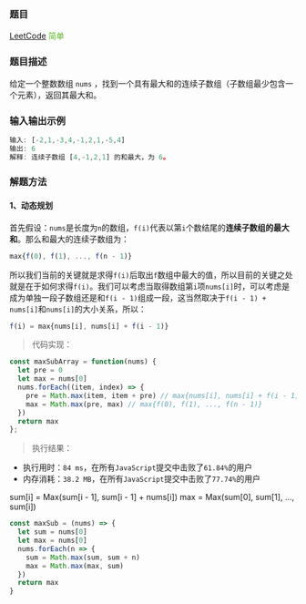### 题目

[LeetCode](https://leetcode-cn.com/problems/maximum-subarray/solution/) <span style="color: #5AB726">简单</span>

### 题目描述

给定一个整数数组 `nums` ，找到一个具有最大和的连续子数组（子数组最少包含一个元素），返回其最大和。

### 输入输出示例

```js
输入: [-2,1,-3,4,-1,2,1,-5,4]
输出: 6
解释: 连续子数组 [4,-1,2,1] 的和最大，为 6。
```

### 解题方法

#### 1、动态规划

首先假设：`nums`是长度为`n`的数组，`f(i)`代表以第`i`个数结尾的**连续子数组的最大和**。那么和最大的连续子数组为：
```js
max{f(0), f(1), ..., f(n - 1)}
```
所以我们当前的关键就是求得`f(i)`后取出`f`数组中最大的值，所以目前的关键之处就是在于如何求得`f(i)`。我们可以考虑当取得数组第`i`项`nums[i]`时，可以考虑是成为单独一段子数组还是和`f(i - 1)`组成一段，这当然取决于`f(i - 1) + nums[i]`和`nums[i]`的大小关系，所以：
```js
f(i) = max{nums[i], nums[i] + f(i - 1)}
```

> 代码实现：

```js
const maxSubArray = function(nums) {
  let pre = 0
  let max = nums[0]
  nums.forEach((item, index) => {
    pre = Math.max(item, item + pre) // max{nums[i], nums[i] + f(i - 1)}
    max = Math.max(pre, max) // max{f(0), f(1), ..., f(n - 1)}
  })
  return max
};
```
> 执行结果：

- 执行用时：`84 ms`，在所有`JavaScript`提交中击败了`61.84%`的用户
- 内存消耗：`38.2 MB`，在所有`JavaScript`提交中击败了`77.74%`的用户

sum[i] = Max(sum[i - 1], sum[i - 1] + nums[i])
max = Max(sum[0], sum[1], ..., sum[i])

```js
const maxSub = (nums) => {
  let sum = nums[0]
  let max = nums[0]
  nums.forEach(n => {
    sum = Math.max(sum, sum + n)
    max = Math.max(max, sum)
  })
  return max
}
```
